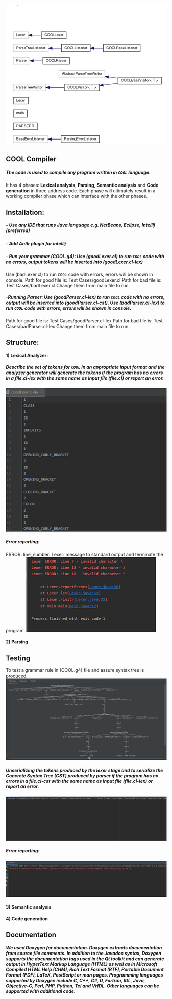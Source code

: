 ![good](index.jpg)
## COOL Compiler
##### The code is used to compile any program written in `COOL` language. 
It has 4 phases: **Lexical analysis**, **Parsing**, **Semantic analysis** and **Code generation** in three address code.
Each phase will ultimately result in a working compiler phase which can interface with the other phases.


## Installation:
##### - Use any IDE that runs Java language e.g. NetBeans, Eclipse, Intellij (preferred)
##### - Add Antlr plugin for intellij
##### - Run your grammar (COOL.g4): Use (goodLexer.cl) to run `COOL` code with no errors, output tokens will be inserted into (goodLexer.cl-lex)
Use (badLexer.cl) to run `COOL` code with errors, errors will be shown in console.
Path for good file is: Test Cases/goodLexer.cl
Path for bad file is: Test Cases/badLexer.cl
Change them from main file to run
   
##### -Running Parser: Use (goodParser.cl-lex) to run `COOL` code with no errors, output will be inserted into (goodParser.cl-cst). Use (badParser.cl-lex) to run `COOL` code with errors, errors will be shown in console.
Path for good file is: Test Cases/goodParser.cl-lex
Path for bad file is: Test Cases/badParser.cl-lex
Change them from main file to run.

## Structure:
#### **1) Lexical Analyzer:**

##### Describe the set of tokens for `COOL` in an appropriate input format and the analyzer generator will generate the tokens if the program has no errors in a file.cl-lex with the same name as input file (file.cl) or report an error. 
![good](good.PNG)


##### *Error reporting:*
ERROR: line_number: Lexer: message to standard output and terminate the program. 
![bad](bad.PNG)

#### **2) Parsing**

## Testing
To test a grammar rule in (COOL.g4) file and assure syntax tree is produced. 
![tree](tree.jpeg)

##### Unserializing the tokens produced by the _lexer stage_ and to serialize the Concrete Syntax Tree (CST) produced by parser if the program has no errors in a file.cl-cst with the same name as input file (file.cl-lex) or report an error.
![good](goodparser.jpeg)

##### *Error reporting:*
![good](badparser.jpeg)

#### **3) Semantic analysis**

#### **4) Code generation**

## Documentation

##### We used _**Doxygen**_ for documentation. _**Doxygen**_ extracts documentation from source file comments. In addition to the Javadoc syntax, _**Doxygen**_ supports the documentation tags used in the Qt toolkit and can generate output in HyperText Markup Language (HTML) as well as in Microsoft Compiled HTML Help (CHM), Rich Text Format (RTF), Portable Document Format (PDF), LaTeX, PostScript or man pages. Programming languages supported by _**Doxygen**_ include _C_, _C++_, _C#_, _D_, _Fortran_, _IDL_, _Java_, _Objective-C_, _Perl_, _PHP_, _Python_, _Tcl_ and _VHDL_. Other languages can be supported with additional code.



